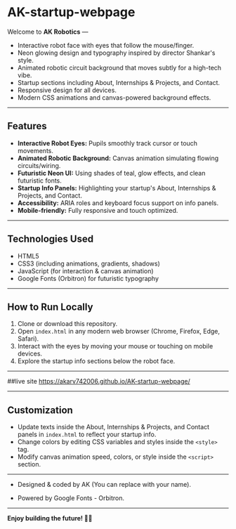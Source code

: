 # AK-startup-webpage


Welcome to **AK Robotics** — 

- Interactive robot face with eyes that follow the mouse/finger.
- Neon glowing design and typography inspired by director Shankar's style.
- Animated robotic circuit background that moves subtly for a high-tech vibe.
- Startup sections including About, Internships & Projects, and Contact.
- Responsive design for all devices.
- Modern CSS animations and canvas-powered background effects.

---

## Features

- **Interactive Robot Eyes:** Pupils smoothly track cursor or touch movements.
- **Animated Robotic Background:** Canvas animation simulating flowing circuits/wiring.
- **Futuristic Neon UI:** Using shades of teal, glow effects, and clean futuristic fonts.
- **Startup Info Panels:** Highlighting your startup's About, Internships & Projects, and Contact.
- **Accessibility:** ARIA roles and keyboard focus support on info panels.
- **Mobile-friendly:** Fully responsive and touch optimized.

---

## Technologies Used

- HTML5  
- CSS3 (including animations, gradients, shadows)  
- JavaScript (for interaction & canvas animation)  
- Google Fonts (Orbitron) for futuristic typography

---

## How to Run Locally

1. Clone or download this repository.  
2. Open `index.html` in any modern web browser (Chrome, Firefox, Edge, Safari).  
3. Interact with the eyes by moving your mouse or touching on mobile devices.  
4. Explore the startup info sections below the robot face.

---
##live site
https://akarv742006.github.io/AK-startup-webpage/

---

## Customization

- Update texts inside the About, Internships & Projects, and Contact panels in `index.html` to reflect your startup info.  
- Change colors by editing CSS variables and styles inside the `<style>` tag.  
- Modify canvas animation speed, colors, or style inside the `<script>` section.

---



- Designed & coded by AK (You can replace with your name).  
  
- Powered by Google Fonts - Orbitron.

---



**Enjoy building the future! 🤖🚀**

